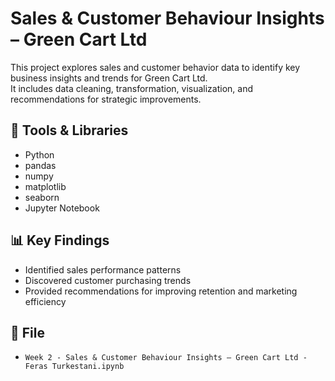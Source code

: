 # Sales & Customer Behaviour Insights – Green Cart Ltd

This project explores sales and customer behavior data to identify key business insights and trends for Green Cart Ltd.  
It includes data cleaning, transformation, visualization, and recommendations for strategic improvements.

## 🧰 Tools & Libraries
- Python
- pandas
- numpy
- matplotlib
- seaborn
- Jupyter Notebook

## 📊 Key Findings
- Identified sales performance patterns
- Discovered customer purchasing trends
- Provided recommendations for improving retention and marketing efficiency

## 📁 File
- `Week 2 - Sales & Customer Behaviour Insights – Green Cart Ltd - Feras Turkestani.ipynb`
